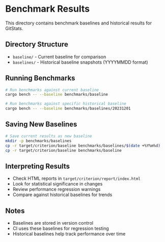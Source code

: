 # Benchmark Results

This directory contains benchmark baselines and historical results for GitStats.

## Directory Structure

- `baseline/` - Current baseline for comparison
- `baselines/` - Historical baseline snapshots (YYYYMMDD format)

## Running Benchmarks

```bash
# Run benchmarks against current baseline
cargo bench -- --baseline benchmarks/baseline

# Run benchmarks against specific historical baseline
cargo bench -- --baseline benchmarks/baselines/20231201
```

## Saving New Baselines

```bash
# Save current results as new baseline
mkdir -p benchmarks/baselines
cp -r target/criterion/baseline benchmarks/baselines/$(date +%Y%m%d)
cp -r target/criterion/baseline benchmarks/baseline
```

## Interpreting Results

- Check HTML reports in `target/criterion/report/index.html`
- Look for statistical significance in changes
- Review performance regression warnings
- Compare against historical baselines for trends

## Notes

- Baselines are stored in version control
- CI uses these baselines for regression testing
- Historical baselines help track performance over time 